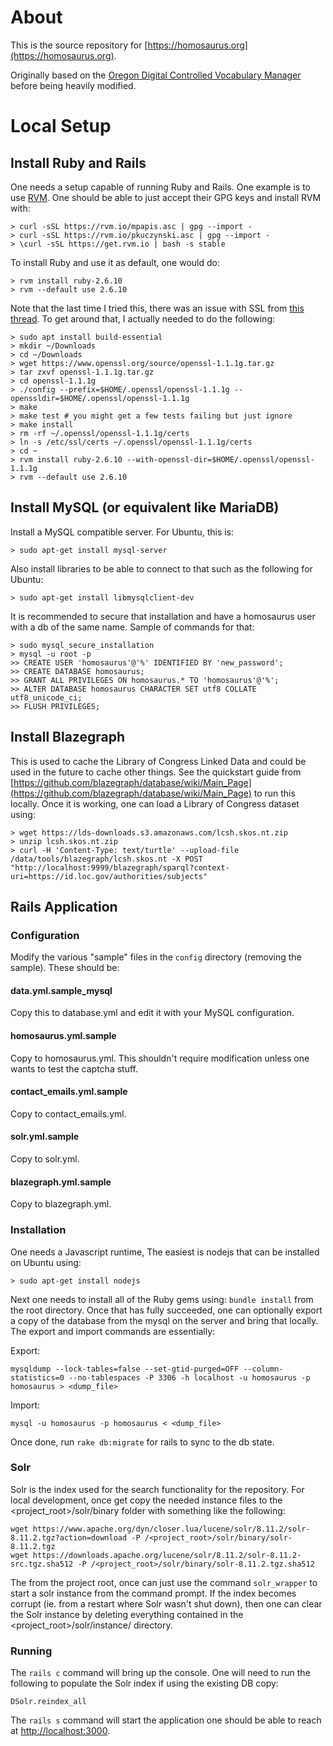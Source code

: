 # About

This is the source repository for [https://homosaurus.org](https://homosaurus.org).

Originally based on the [Oregon Digital Controlled Vocabulary Manager](https://github.com/OregonDigital/ControlledVocabularyManager) before being heavily modified.

# Local Setup

## Install Ruby and Rails

One needs a setup capable of running Ruby and Rails. One example is to use [RVM](https://rvm.io/). One should be able to
just accept their GPG keys and install RVM with:
```
> curl -sSL https://rvm.io/mpapis.asc | gpg --import -
> curl -sSL https://rvm.io/pkuczynski.asc | gpg --import -
> \curl -sSL https://get.rvm.io | bash -s stable
```

To install Ruby and use it as default, one would do:
```
> rvm install ruby-2.6.10 
> rvm --default use 2.6.10
```

Note that the last time I tried this, there was an issue with SSL from [this thread](https://github.com/rvm/rvm/issues/5209). To
get around that, I actually needed to do the following:
```
> sudo apt install build-essential
> mkdir ~/Downloads
> cd ~/Downloads
> wget https://www.openssl.org/source/openssl-1.1.1g.tar.gz
> tar zxvf openssl-1.1.1g.tar.gz
> cd openssl-1.1.1g
> ./config --prefix=$HOME/.openssl/openssl-1.1.1g --openssldir=$HOME/.openssl/openssl-1.1.1g
> make
> make test # you might get a few tests failing but just ignore
> make install
> rm -rf ~/.openssl/openssl-1.1.1g/certs
> ln -s /etc/ssl/certs ~/.openssl/openssl-1.1.1g/certs
> cd ~
> rvm install ruby-2.6.10 --with-openssl-dir=$HOME/.openssl/openssl-1.1.1g
> rvm --default use 2.6.10
```

## Install MySQL (or equivalent like MariaDB)

Install a MySQL compatible server. For Ubuntu, this is:
```
> sudo apt-get install mysql-server
```

Also install libraries to be able to connect to that such as the following for Ubuntu:
```
> sudo apt-get install libmysqlclient-dev
``` 

It is recommended to secure that installation and have a homosaurus user with a db of the same name. Sample of commands for that:
```
> sudo mysql_secure_installation
> mysql -u root -p
>> CREATE USER 'homosaurus'@'%' IDENTIFIED BY 'new_password';
>> CREATE DATABASE homosaurus;
>> GRANT ALL PRIVILEGES ON homosaurus.* TO 'homosaurus'@'%';
>> ALTER DATABASE homosaurus CHARACTER SET utf8 COLLATE utf8_unicode_ci;
>> FLUSH PRIVILEGES;
```

## Install Blazegraph

This is used to cache the Library of Congress Linked Data and could be used in the future to cache other things. See
the quickstart guide from [https://github.com/blazegraph/database/wiki/Main_Page](https://github.com/blazegraph/database/wiki/Main_Page)
to run this locally. Once it is working, one can load a Library of Congress dataset using:

```
> wget https://lds-downloads.s3.amazonaws.com/lcsh.skos.nt.zip
> unzip lcsh.skos.nt.zip
> curl -H 'Content-Type: text/turtle' --upload-file /data/tools/blazegraph/lcsh.skos.nt -X POST "http://localhost:9999/blazegraph/sparql?context-uri=https://id.loc.gov/authorities/subjects"
``` 

## Rails Application

### Configuration

Modify the various "sample" files in the `config` directory (removing the sample). These should be:

#### data.yml.sample_mysql

Copy this to database.yml and edit it with your MySQL configuration.

#### homosaurus.yml.sample

Copy to homosaurus.yml. This shouldn't require modification unless one wants to test the captcha stuff.

#### contact_emails.yml.sample

Copy to contact_emails.yml.

#### solr.yml.sample

Copy to solr.yml.

#### blazegraph.yml.sample

Copy to blazegraph.yml.

### Installation

One needs a Javascript runtime, The easiest is nodejs that can be installed on Ubuntu using:
```
> sudo apt-get install nodejs
```

Next one needs to install all of the Ruby gems using: `bundle install` from the root directory. Once that has fully
succeeded, one can optionally export a copy of the database from the mysql on the server and bring that locally. 
The export and import commands are essentially:

Export:
```
mysqldump --lock-tables=false --set-gtid-purged=OFF --column-statistics=0 --no-tablespaces -P 3306 -h localhost -u homosaurus -p homosaurus > <dump_file>
```

Import:
```
mysql -u homosaurus -p homosaurus < <dump_file>
```

Once done, run `rake db:migrate` for rails to sync to the db state.

### Solr

Solr is the index used for the search functionality for the repository. For local development, once get copy the needed instance
files to the <project_root>/solr/binary folder with something like the following:
```
wget https://www.apache.org/dyn/closer.lua/lucene/solr/8.11.2/solr-8.11.2.tgz?action=download -P /<project_root>/solr/binary/solr-8.11.2.tgz
wget https://downloads.apache.org/lucene/solr/8.11.2/solr-8.11.2-src.tgz.sha512 -P /<project_root>/solr/binary/solr-8.11.2.tgz.sha512
```

The from the project root, once can  just use the command `solr_wrapper` to start a solr instance from the command prompt. 
If the index becomes corrupt (ie. from a restart where Solr wasn't shut down), then one can clear the Solr instance by 
deleting everything contained in the <project_root>/solr/instance/ directory.

### Running

The `rails c` command will bring up the console. One will need to run the following to populate the Solr index if using
the existing DB copy:
```
DSolr.reindex_all
```

The `rails s` command will start the application one should be able to reach at [http://localhost:3000](http://localhost:3000).